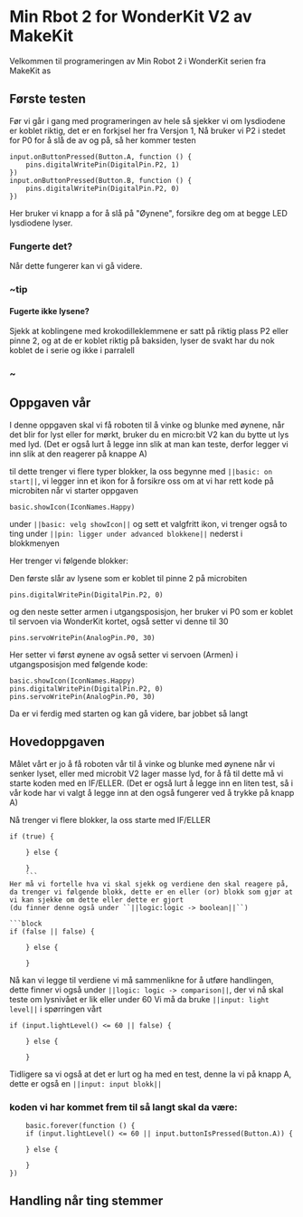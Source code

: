 # Min Rbot 2 for WonderKit V2 av MakeKit

Velkommen til programeringen av Min Robot 2 i WonderKit serien fra MakeKit as

## Første testen

Før vi går i gang med programeringen av hele så sjekker vi om lysdiodene er koblet riktig, det er en forkjsel her fra Versjon 1, Nå bruker vi P2 i stedet for P0 for å slå de av og på, så her kommer testen

```blocks
input.onButtonPressed(Button.A, function () {
    pins.digitalWritePin(DigitalPin.P2, 1)
})
input.onButtonPressed(Button.B, function () {
    pins.digitalWritePin(DigitalPin.P2, 0)
})
```
Her bruker vi knapp a for å slå på "Øynene", forsikre deg om at begge LED lysdiodene lyser.

### Fungerte det?

Når dette fungerer kan vi gå videre.
### ~tip

#### Fugerte ikke lysene?
Sjekk at koblingene med krokodilleklemmene er satt på riktig plass P2 eller pinne 2, og at de er koblet riktig på baksiden, lyser de svakt har du nok koblet de i serie og ikke i parralell

### ~

## Oppgaven vår

I denne oppgaven skal vi få roboten til å vinke og blunke med øynene, når det blir for lyst eller for mørkt, bruker du en micro:bit V2 kan du bytte ut lys med lyd.
(Det er også lurt å legge inn slik at man kan teste, derfor legger vi inn slik at den reagerer på knappe A)

til dette trenger vi flere typer blokker, la oss begynne med ``||basic: on start||``, vi legger inn et ikon for å forsikre oss om at vi har rett kode på microbiten når vi starter oppgaven
```block
basic.showIcon(IconNames.Happy)
```

under ``||basic: velg showIcon||`` og sett et valgfritt ikon, vi trenger også to ting under ``||pin: ligger under advanced blokkene||`` nederst i blokkmenyen

Her trenger vi følgende blokker:

Den første slår av lysene som er koblet til pinne 2 på microbiten

```block
pins.digitalWritePin(DigitalPin.P2, 0)
```
og den neste setter armen i utgangsposisjon, her bruker vi P0 som er koblet til servoen via WonderKit kortet, også setter vi denne til 30
```block
pins.servoWritePin(AnalogPin.P0, 30)
```


Her setter vi først øynene av også setter vi servoen (Armen) i utgangsposisjon med følgende kode:

```blocks
basic.showIcon(IconNames.Happy)
pins.digitalWritePin(DigitalPin.P2, 0)
pins.servoWritePin(AnalogPin.P0, 30)
```

Da er vi ferdig med starten og kan gå videre, bar jobbet så langt

## Hovedoppgaven
Målet vårt er jo å få roboten vår til å vinke og blunke med øynene når vi senker lyset, eller med microbit V2 lager masse lyd, for å få til dette må vi starte koden med en IF/ELLER.
(Det er også lurt å legge inn en liten test, så i vår kode har vi valgt å legge inn at den også fungerer ved å trykke på knapp A)

Nå trenger vi flere blokker, la oss starte med IF/ELLER

```block
if (true) {
    	
    } else {
    	
    }
    ```
Her må vi fortelle hva vi skal sjekk og verdiene den skal reagere på, da trenger vi følgende blokk, dette er en eller (or) blokk som gjør at vi kan sjekke om dette eller dette er gjort
(du finner denne også under ``||logic:logic -> boolean||``)

```block
if (false || false) {
    	
    } else {
    	
    }
```

Nå kan vi legge til verdiene vi må sammenlikne for å utføre handlingen, dette finner vi også under ``||logic: logic -> comparison||``, der vi nå skal teste om lysnivået er lik eller under 60
Vi må da bruke ``||input: light level||`` i spørringen vårt

```block
if (input.lightLevel() <= 60 || false) {
    	
    } else {
    	
    }
```
Tidligere sa vi også at det er lurt og ha med en test, denne la vi på knapp A, dette er også en ``||input: input blokk||``

 ### koden vi har kommet frem til så langt skal da være:

```blocks
    basic.forever(function () {
    if (input.lightLevel() <= 60 || input.buttonIsPressed(Button.A)) {
    	
    } else {
    	
    }
})
```

## Handling når ting stemmer







    









